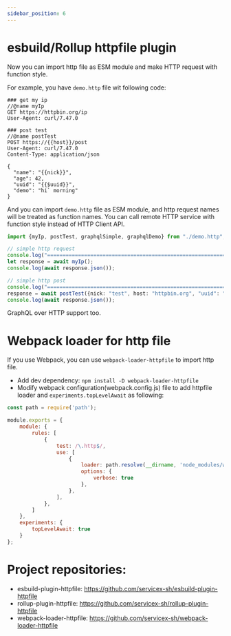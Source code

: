 ```yaml
---
sidebar_position: 6
---
```


# esbuild/Rollup httpfile plugin

Now you can import http file as ESM module and make HTTP request with function style. 

For example, you have `demo.http` file wit following code: 

```
### get my ip
//@name myIp
GET https://httpbin.org/ip
User-Agent: curl/7.47.0

### post test
//@name postTest
POST https://{{host}}/post
User-Agent: curl/7.47.0
Content-Type: application/json

{
  "name": "{{nick}}",
  "age": 42,
  "uuid": "{{$uuid}}",
  "demo": "hi` morning"
}
```

And you can import `demo.http` file as ESM module, and http request names will be treated as function names.
You can call remote HTTP service with function style instead of HTTP Client API. 

```typescript
import {myIp, postTest, graphqlSimple, graphqlDemo} from "./demo.http";

// simple http request
console.log("==============================================================");
let response = await myIp();
console.log(await response.json());

// simple http post
console.log("==============================================================");
response = await postTest({nick: "test", host: "httpbin.org", "uuid": "c8389930-1071-4b88-9676-30b9ba7f2343"});
console.log(await response.json());
```

GraphQL over HTTP support too.  

# Webpack loader for http file

If you use Webpack, you can use `webpack-loader-httpfile` to import http file.

* Add dev dependency: `npm install -D webpack-loader-httpfile`
* Modify webpack configuration(webpack.config.js) file to add httpfile loader and `experiments.topLevelAwait` as following:

```javascript
const path = require('path');

module.exports = {
    module: {
        rules: [
            {
                test: /\.http$/,
                use: [
                    {
                        loader: path.resolve(__dirname, 'node_modules/webpack-loader-httpfile/index.js'),
                        options: {
                            verbose: true
                        },
                    },
                ],
            },
        ]
    },
    experiments: {
        topLevelAwait: true
    }
};
```

# Project repositories:

* esbuild-plugin-httpfile: https://github.com/servicex-sh/esbuild-plugin-httpfile
* rollup-plugin-httpfile: https://github.com/servicex-sh/rollup-plugin-httpfile
* webpack-loader-httpfile: https://github.com/servicex-sh/webpack-loader-httpfile
